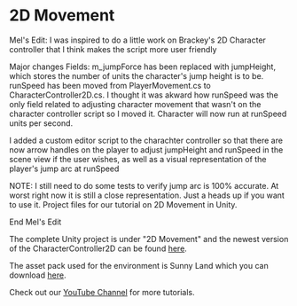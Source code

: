 # 2D Movement

Mel's Edit: I was inspired to do a little work on Brackey's 2D Character controller that I think makes the script more user friendly

Major changes
Fields: m_jumpForce has been replaced with jumpHeight, which stores the number of units the character's jump height is to be.  runSpeed has been moved from PlayerMovement.cs to CharacterController2D.cs.  I thought it was akward how runSpeed was the only field related to adjusting character movement that wasn't on the character controller script so I moved it. Character will now run at runSpeed units per second. 

I added a custom editor script to the charachter controller so that there are now arrow handles on the player to adjust jumpHeight and runSpeed in the scene view if the user wishes, as well as a visual representation of the player's jump arc at runSpeed

NOTE: I still need to do some tests to verify jump arc is 100% accurate.  At worst right now it is still a close representation.  Just a heads up if you want to use it.
Project files for our tutorial on 2D Movement in Unity.

End Mel's Edit

The complete Unity project is under "2D Movement" and the newest version of the CharacterController2D can be found [here](https://github.com/Brackeys/2D-Character-Controller).

The asset pack used for the environment is Sunny Land which you can download [here](https://assetstore.unity.com/packages/2d/characters/sunny-land-103349).

Check out our [YouTube Channel](http://youtube.com/brackeys) for more tutorials.